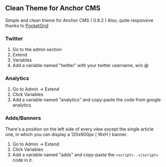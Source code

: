 ## Clean Theme for Anchor CMS

Simple and clean theme for Anchor CMS ( 0.9.2 ) 
Also, quite responsive thanks to [PocketGrid](https://github.com/arnaudleray/pocketgrid)

  
### Twitter

1. Go to the admin section
2. Extend
3. Variables
4. Add a variable named "twitter" with your twitter username, w/o @

### Analytics

1. Go to Admin -> Extend
2. Click Variables
3. Add a variable named "analytics" and copy-paste the code from google 
analytics

### Adds/Banners

There's a position on the left side of every view except the single 
article one, in which you can display a 120x600px ( WxH ) banner.

1. Go to Admin -> Extend
2. Click Variables
3. Add a variable named "adds" and copy-paste the `<script>..</script>`
code in it.
